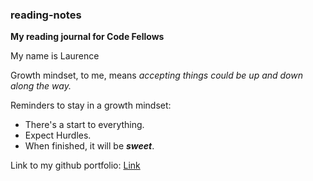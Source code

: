 ### **reading-notes**
**My reading journal for Code Fellows**

My name is Laurence 

Growth mindset, to me, means *accepting things could be up and down along the way.* 

Reminders to stay in a growth mindset:

+ There's a start to everything.
+ Expect Hurdles.
+ When finished, it will be **_sweet_**.

Link to my github portfolio: [Link](teamidol.github.io/class1.md)
